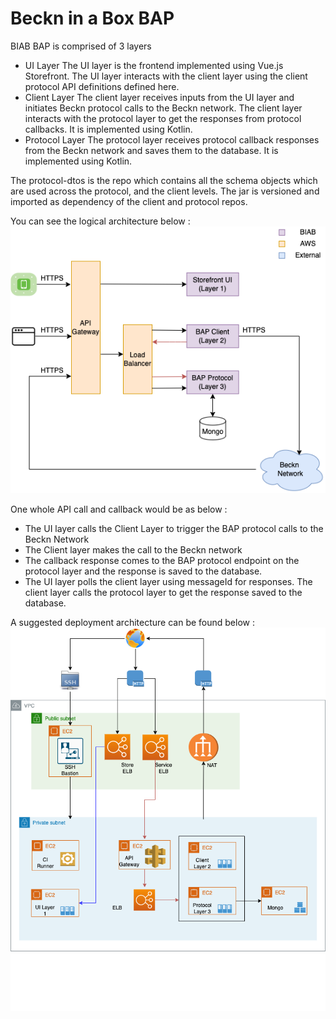 # Beckn in a Box BAP

BIAB BAP is comprised of 3 layers

- UI Layer The UI layer is the frontend implemented using Vue.js Storefront. The
  UI layer interacts with the client layer using the client protocol API
  definitions defined here.
- Client Layer The client layer receives inputs from the UI layer and initiates
  Beckn protocol calls to the Beckn network. The client layer interacts with the
  protocol layer to get the responses from protocol callbacks. It is implemented
  using Kotlin.
- Protocol Layer The protocol layer receives protocol callback responses from
  the Beckn network and saves them to the database. It is implemented using
  Kotlin.

The protocol-dtos is the repo which contains all the schema objects which are
used across the protocol, and the client levels. The jar is versioned and
imported as dependency of the client and protocol repos.

You can see the logical architecture below :
![Technical Architecture](./architecture_diagrams/Technical_Architecture.png?raw=true 'Technical Architecture')

One whole API call and callback would be as below :

- The UI layer calls the Client Layer to trigger the BAP protocol calls to the
  Beckn Network
- The Client layer makes the call to the Beckn network
- The callback response comes to the BAP protocol endpoint on the protocol layer
  and the response is saved to the database.
- The UI layer polls the client layer using messageId for responses. The client
  layer calls the protocol layer to get the response saved to the database.

A suggested deployment architecture can be found below :
![Deployment Architecture](./architecture_diagrams/Deployment_Architecture.png?raw=true 'Deployment Architecture')
